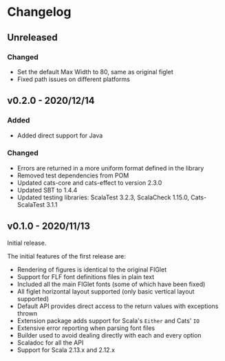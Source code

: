 # Changelog

## Unreleased

### Changed

* Set the default Max Width to 80, same as original figlet
* Fixed path issues on different platforms

## v0.2.0 - 2020/12/14

### Added

* Added direct support for Java

### Changed

* Errors are returned in a more uniform format defined in the library
* Removed test dependencies from POM
* Updated cats-core and cats-effect to version 2.3.0
* Updated SBT to 1.4.4
* Updated testing libraries: ScalaTest 3.2.3, ScalaCheck 1.15.0, Cats-ScalaTest 3.1.1

## v0.1.0 - 2020/11/13

Initial release.

The initial features of the first release are:

* Rendering of figures is identical to the original FIGlet
* Support for FLF font definitions files in plain text
* Included all the main FIGlet fonts (some of which have been fixed)
* All figlet horizontal layout supported (only basic vertical layout supported)
* Default API provides direct access to the return values with exceptions thrown
* Extension package adds support for Scala's `Either` and Cats' `IO`
* Extensive error reporting when parsing font files
* Builder used to avoid dealing directly with each and every option
* Scaladoc for all the API
* Support for Scala 2.13.x and 2.12.x
